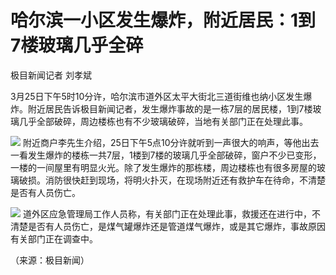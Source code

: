 # 哈尔滨一小区发生爆炸，附近居民：1到7楼玻璃几乎全碎

极目新闻记者 刘孝斌

3月25日下午5时10分许，哈尔滨市道外区太平大街北三道街维也纳小区发生爆炸。附近居民告诉极目新闻记者，发生爆炸事故的是一栋7层的居民楼，1到7楼玻璃几乎全部破碎，周边楼栋也有不少玻璃破碎，当地有关部门正在处理此事。

![](https://inews.gtimg.com/news_bt/OwnTSMi5izN1MppPJ8kZRvW8tdk8H4vOIxX7B1A_YX3m4AA/1000)
附近商户李先生介绍，25日下午5点10分许就听到一声很大的响声，等他出去一看发生爆炸的楼栋一共7层，1楼到7楼的玻璃几乎全部破碎，窗户不少已变形，一楼的一间屋里有明显火光。除了发生爆炸的那栋楼，周边楼栋也有很多房屋的玻璃破损。消防很快赶到现场，将明火扑灭，在现场附近还有救护车在待命，不清楚是否有人员伤亡。

![](https://inews.gtimg.com/news_bt/OlWa6uGGVsWuMllnOzXPOU91wH9DjkFEjR_a_O6MW1-84AA/1000)
道外区应急管理局工作人员称，有关部门正在处理此事，救援还在进行中，不清楚是否有人员伤亡，是煤气罐爆炸还是管道煤气爆炸，或是其它爆炸，事故原因有关部门正在调查中。

（来源：极目新闻）

